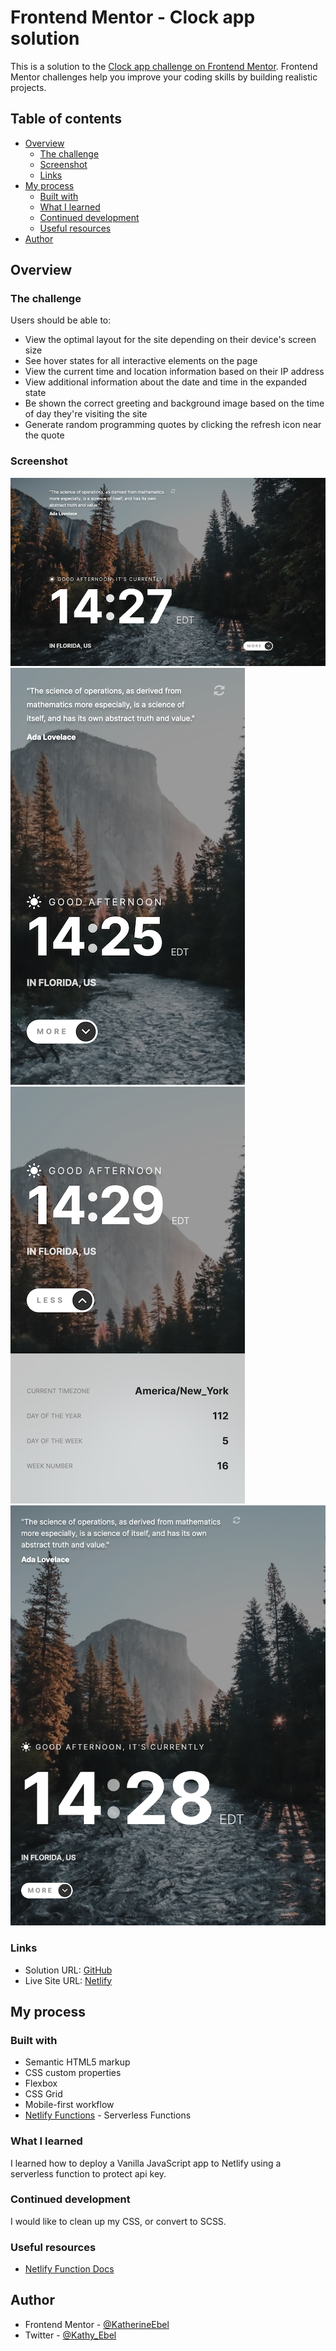 # Frontend Mentor - Clock app solution

This is a solution to the [Clock app challenge on Frontend Mentor](https://www.frontendmentor.io/challenges/clock-app-LMFaxFwrM). Frontend Mentor challenges help you improve your coding skills by building realistic projects. 

## Table of contents

- [Overview](#overview)
  - [The challenge](#the-challenge)
  - [Screenshot](#screenshot)
  - [Links](#links)
- [My process](#my-process)
  - [Built with](#built-with)
  - [What I learned](#what-i-learned)
  - [Continued development](#continued-development)
  - [Useful resources](#useful-resources)
- [Author](#author)


## Overview

### The challenge

Users should be able to:

- View the optimal layout for the site depending on their device's screen size
- See hover states for all interactive elements on the page
- View the current time and location information based on their IP address
- View additional information about the date and time in the expanded state
- Be shown the correct greeting and background image based on the time of day they're visiting the site
- Generate random programming quotes by clicking the refresh icon near the quote

### Screenshot

![Desktop](./screenshots/desktop.png)
![Mobile](./screenshots/mobile.png)
![Mobile Expanded](./screenshots/mobile-expanded.png)
![Tablet](./screenshots/tablet.png)

### Links

- Solution URL: [GitHub](https://github.com/KatherineEbel/clock-app)
- Live Site URL: [Netlify](https://fem-clock-app.netlify.app)

## My process

### Built with

- Semantic HTML5 markup
- CSS custom properties
- Flexbox
- CSS Grid
- Mobile-first workflow
- [Netlify Functions](https://functions.netlify.com/) - Serverless Functions

### What I learned

I learned how to deploy a Vanilla JavaScript app to Netlify using a serverless function to protect api key.


### Continued development

I would like to clean up my CSS, or convert to SCSS.


### Useful resources

- [Netlify Function Docs](https://docs.netlify.com/functions/overview/)

## Author

- Frontend Mentor - [@KatherineEbel](https://www.frontendmentor.io/profile/KatherineEbel)
- Twitter - [@Kathy_Ebel](https://www.twitter.com/Kathy_Ebel)